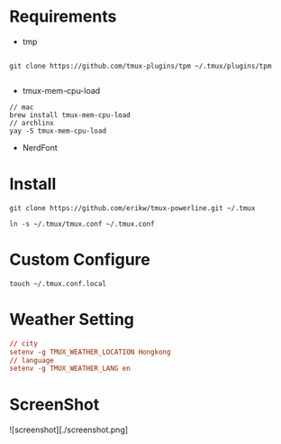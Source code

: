 # Requirements 

- tmp 

```shell

git clone https://github.com/tmux-plugins/tpm ~/.tmux/plugins/tpm


```

- tmux-mem-cpu-load

```shell
// mac  
brew install tmux-mem-cpu-load 
// archlinx 
yay -S tmux-mem-cpu-load

```

- NerdFont

# Install

```shell
git clone https://github.com/erikw/tmux-powerline.git ~/.tmux

ln -s ~/.tmux/tmux.conf ~/.tmux.conf

```

# Custom Configure

```shell
touch ~/.tmux.conf.local

```

# Weather Setting

```conf
// city
setenv -g TMUX_WEATHER_LOCATION Hongkong 
// language
setenv -g TMUX_WEATHER_LANG en 

```

# ScreenShot
![screenshot][./screenshot.png]
